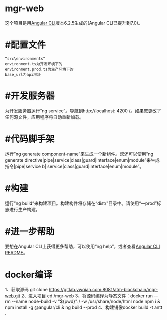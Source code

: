 # mgr-web
这个项目是用[Angular CLI](https://github.com/angular/angular-cli)版本6.2.5生成的(Angular CLI已提升到7.0)。
# #配置文件
	“src\environments”
	environment.ts为开发环境下的  
	environment.prod.ts为生产环境下的  
	base_url为api地址  
# #开发服务器
为开发服务器运行“ng service”。导航到http://localhost: 4200 /。如果您更改了任何源文件，应用程序将自动重新加载。
# #代码脚手架
运行“ng generate component-name”来生成一个新组件。您还可以使用“ng generate directive|pipe|service|class|guard|interface|enum|module”来生成指令|pipe|service b| service|class|guard|interface|enum|module”。
# #构建
运行“ng build”来构建项目。构建构件将存储在“dist/”目录中。请使用“—prod”标志进行生产构建。
# #进一步帮助
要想在Angular CLI上获得更多帮助，可以使用“ng help”，或者查看[Angular CLI README](https://github.com/angular/angular-cli/blob/master/README.md)。

# docker编译
1、获取源码 git clone https://gitlab.ywqian.com:8081/atm-blockchain/mgr-web.git
2、进入项目 cd /mgr-web
3、将源码编译为静态文件：docker run --rm --name node-build -v "${pwd}":/ -w /usr/share/node/html node npm i & npm install -g @angular/cli & ng build --prod
4、构建镜像docker build -t antt .
